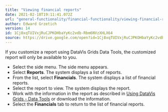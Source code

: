 ```yaml
---
title: "Viewing financial reports"
date: 2021-02-18T19:11:41.072Z
url: "general-functionality/financial-functionality/viewing-financial-reports.html"
author: Edward Grzetich
version: 14
id: 1Cj8xqTUIVxjRuCJPKOHbaYyKc2vdb-Rbm6NVzXHLX64
source: https://drive.google.com/open?id=1Cj8xqTUIVxjRuCJPKOHbaYyKc2vdb-Rbm6NVzXHLX64
---
```

If you customize a report using DataVis Grids Data Tools, the customized report will only be available to you.  

* Select the side menu. The side menu appears.
* Select <strong>Reports</strong>. The system displays a list of reports.
* From the list, select <strong>Financials</strong>. The system displays a list of financial reports.
* Select the report to view. The system displays the report.
* Work with the information in the report as described in [Using DataVis Grids - Data Tools](../reports/using-datavis-grids-data-tools.html) or download the information.
* Select the <strong>Financials</strong> tab to return to the list of financial reports.
